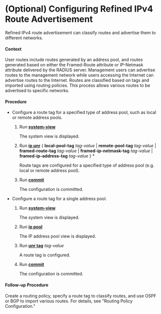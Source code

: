 (Optional) Configuring Refined IPv4 Route Advertisement
=======================================================

Refined IPv4 route advertisement can classify routes and advertise them to different networks.

#### Context

User routes include routes generated by an address pool, and routes generated based on either the Framed-Route attribute or IP-Netmask attribute delivered by the RADIUS server. Management users can advertise routes to the management network while users accessing the Internet can advertise routes to the Internet. Routes are classified based on tags and imported using routing policies. This process allows various routes to be advertised to specific networks.


#### Procedure

* Configure a route tag for a specified type of address pool, such as local or remote address pools.
  1. Run [**system-view**](cmdqueryname=system-view)
     
     
     
     The system view is displayed.
  2. Run [**ip unr**](cmdqueryname=ip+unr) { **local-pool-tag** *tag-value* | **remote-pool-tag** *tag-value* | **framed-route-tag** *tag-value* | **framed-ip-netmask-tag** *tag-value* | **framed-ip-address-tag** *tag-value* } \*
     
     
     
     Route tags are configured for a specified type of address pool (e.g. local or remote address pool).
  3. Run [**commit**](cmdqueryname=commit)
     
     
     
     The configuration is committed.
* Configure a route tag for a single address pool.
  1. Run [**system-view**](cmdqueryname=system-view)
     
     
     
     The system view is displayed.
  2. Run [**ip pool**](cmdqueryname=ip+pool)
     
     
     
     The IP address pool view is displayed.
  3. Run [**unr tag**](cmdqueryname=unr+tag) *tag-value*
     
     
     
     A route tag is configured.
  4. Run [**commit**](cmdqueryname=commit)
     
     
     
     The configuration is committed.

#### Follow-up Procedure

Create a routing policy, specify a route tag to classify routes, and use OSPF or BGP to import various routes. For details, see "Routing Policy Configuration."